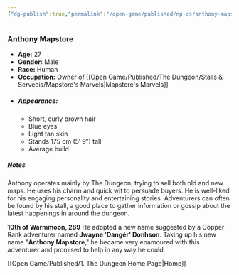 ```yaml
---
{"dg-publish":true,"permalink":"/open-game/published/np-cs/anthony-mapstore/"}
---
```


### Anthony Mapstore

- **Age:** 27
- **Gender:** Male
- **Race:** Human
- **Occupation:** Owner of [[Open Game/Published/The Dungeon/Stalls & Servecis/Mapstore's Marvels\|Mapstore's Marvels]]
- ##### **Appearance:**
  - Short, curly brown hair
  - Blue eyes
  - Light tan skin
  - Stands 175 cm (5′ 9″) tall
  - Average build

##### Notes
Anthony operates mainly by The Dungeon, trying to sell both old and new maps. He uses his charm and quick wit to persuade buyers. He is well-liked for his engaging personality and entertaining stories. Adventurers can often be found by his stall, a good place to gather information or gossip about the latest happenings in around the dungeon.

**10th of Warmmoon, 289** He adopted a new name suggested by a Copper Rank adventurer named **Jwayne 'Dangér' Donhson**. Taking up his new name "**Anthony Mapstore**," he became very enamoured with this adventurer and promised to help in any way he could.

[[Open Game/Published/1. The Dungeon Home Page\|Home]]